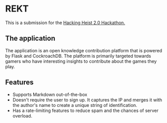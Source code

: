 # REKT
This is a submission for the [Hacking Heist 2.0 Hackathon.](https://hackingheist2.web.app/)
## The application 
The application is an open knowledge contribution platform that is powered by Flask and CockroachDB. The platform is primarily targeted towards gamers who have interesting insights to contribute about the games they play.
## Features
- Supports Markdown out-of-the-box
- Doesn't require the user to sign up. It captures the IP and merges it with the author's name to create a unique string of identification.
- Has a rate-limiting features to reduce spam and the chances of server overload.